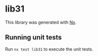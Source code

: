 # lib31

This library was generated with [Nx](https://nx.dev).

## Running unit tests

Run `nx test lib31` to execute the unit tests.
